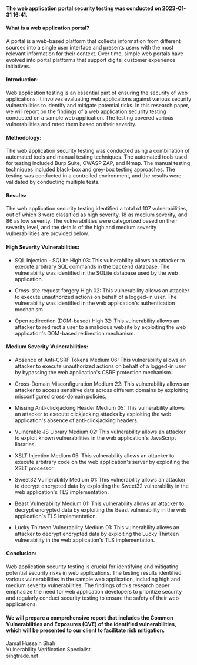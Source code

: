 #### The web application portal security testing was conducted on 	2023-01-31 16:41.

#### What is a web application portal?

A portal is a web-based platform that collects information from different sources into a single user interface and presents users with the most relevant information for their context. Over time, simple web portals have evolved into portal platforms that support digital customer experience initiatives.


####  Introduction:

Web application testing is an essential part of ensuring the security of web applications. It involves evaluating web applications against various security vulnerabilities to identify and mitigate potential risks. In this research paper, we will report on the findings of a web application security testing conducted on a sample web application. The testing covered various vulnerabilities and rated them based on their severity.

#### Methodology:

The web application security testing was conducted using a combination of automated tools and manual testing techniques. The automated tools used for testing included Burp Suite, OWASP ZAP, and Nmap. The manual testing techniques included black-box and grey-box testing approaches. The testing was conducted in a controlled environment, and the results were validated by conducting multiple tests.

#### Results:

The web application security testing identified a total of 107 vulnerabilities, out of which 3 were classified as high severity, 18 as medium severity, and 86 as low severity. The vulnerabilities were categorized based on their severity level, and the details of the high and medium severity vulnerabilities are provided below.

#### High Severity Vulnerabilities:

* SQL Injection - SQLite High 03: This vulnerability allows an attacker to execute arbitrary SQL commands in the backend database. The vulnerability was identified in the SQLite database used by the web application.

* Cross-site request forgery High 02: This vulnerability allows an attacker to execute unauthorized actions on behalf of a logged-in user. The vulnerability was identified in the web application's authentication mechanism.

* Open redirection (DOM-based) High 32: This vulnerability allows an attacker to redirect a user to a malicious website by exploiting the web application's DOM-based redirection mechanism.

#### Medium Severity Vulnerabilities:

* Absence of Anti-CSRF Tokens Medium 06: This vulnerability allows an attacker to execute unauthorized actions on behalf of a logged-in user by bypassing the web application's CSRF protection mechanism.

* Cross-Domain Misconfiguration Medium 22: This vulnerability allows an attacker to access sensitive data across different domains by exploiting misconfigured cross-domain policies.

* Missing Anti-clickjacking Header Medium 05: This vulnerability allows an attacker to execute clickjacking attacks by exploiting the web application's absence of anti-clickjacking headers.

* Vulnerable JS Library Medium 02: This vulnerability allows an attacker to exploit known vulnerabilities in the web application's JavaScript libraries.

* XSLT Injection Medium 05: This vulnerability allows an attacker to execute arbitrary code on the web application's server by exploiting the XSLT processor.

* Sweet32 Vulnerability Medium 01: This vulnerability allows an attacker to decrypt encrypted data by exploiting the Sweet32 vulnerability in the web application's TLS implementation.

* Beast Vulnerability Medium 01: This vulnerability allows an attacker to decrypt encrypted data by exploiting the Beast vulnerability in the web application's TLS implementation.

* Lucky Thirteen Vulnerability Medium 01: This vulnerability allows an attacker to decrypt encrypted data by exploiting the Lucky Thirteen vulnerability in the web application's TLS implementation.

#### Conclusion:

Web application security testing is crucial for identifying and mitigating potential security risks in web applications. The testing results identified various vulnerabilities in the sample web application, including high and medium severity vulnerabilities. The findings of this research paper emphasize the need for web application developers to prioritize security and regularly conduct security testing to ensure the safety of their web applications.

#### We will prepare a comprehensive report that includes the Common Vulnerabilities and Exposures (CVE) of the identified vulnerabilities, which will be presented to our client to facilitate risk mitigation.

Jamal Hussain Shah  
Vulnerability Verification Specialist.  
singtrade.net
